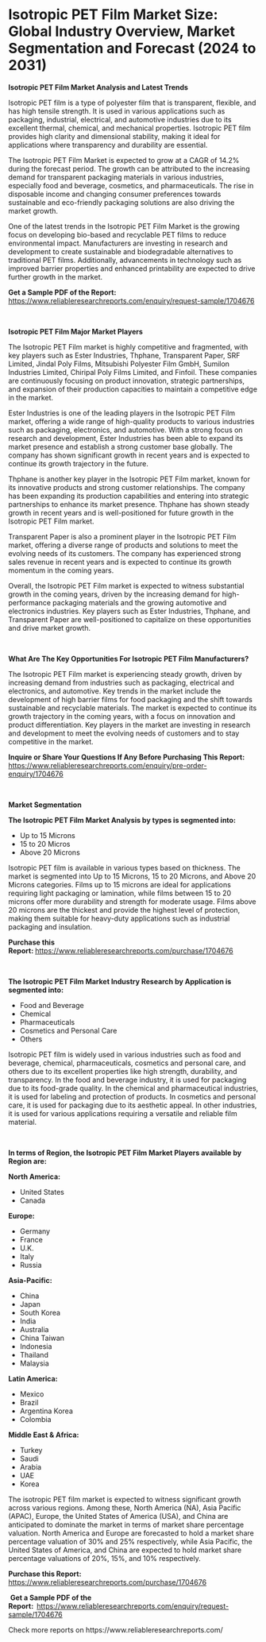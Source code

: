 <p><h1>Isotropic PET Film Market Size: Global Industry Overview, Market Segmentation and Forecast (2024 to 2031)</h1></p><p><strong>Isotropic PET Film Market Analysis and Latest Trends</strong></p>
<p><p>Isotropic PET film is a type of polyester film that is transparent, flexible, and has high tensile strength. It is used in various applications such as packaging, industrial, electrical, and automotive industries due to its excellent thermal, chemical, and mechanical properties. Isotropic PET film provides high clarity and dimensional stability, making it ideal for applications where transparency and durability are essential.</p><p>The Isotropic PET Film Market is expected to grow at a CAGR of 14.2% during the forecast period. The growth can be attributed to the increasing demand for transparent packaging materials in various industries, especially food and beverage, cosmetics, and pharmaceuticals. The rise in disposable income and changing consumer preferences towards sustainable and eco-friendly packaging solutions are also driving the market growth.</p><p>One of the latest trends in the Isotropic PET Film Market is the growing focus on developing bio-based and recyclable PET films to reduce environmental impact. Manufacturers are investing in research and development to create sustainable and biodegradable alternatives to traditional PET films. Additionally, advancements in technology such as improved barrier properties and enhanced printability are expected to drive further growth in the market.</p></p>
<p><strong>Get a Sample PDF of the Report:&nbsp;</strong> <a href="https://www.reliableresearchreports.com/enquiry/request-sample/1704676">https://www.reliableresearchreports.com/enquiry/request-sample/1704676</a></p>
<p>&nbsp;</p>
<p><strong>Isotropic PET Film Major Market Players</strong></p>
<p><p>The Isotropic PET Film market is highly competitive and fragmented, with key players such as Ester Industries, Thphane, Transparent Paper, SRF Limited, Jindal Poly Films, Mitsubishi Polyester Film GmbH, Sumilon Industries Limited, Chiripal Poly Films Limited, and Finfoil. These companies are continuously focusing on product innovation, strategic partnerships, and expansion of their production capacities to maintain a competitive edge in the market.</p><p>Ester Industries is one of the leading players in the Isotropic PET Film market, offering a wide range of high-quality products to various industries such as packaging, electronics, and automotive. With a strong focus on research and development, Ester Industries has been able to expand its market presence and establish a strong customer base globally. The company has shown significant growth in recent years and is expected to continue its growth trajectory in the future.</p><p>Thphane is another key player in the Isotropic PET Film market, known for its innovative products and strong customer relationships. The company has been expanding its production capabilities and entering into strategic partnerships to enhance its market presence. Thphane has shown steady growth in recent years and is well-positioned for future growth in the Isotropic PET Film market.</p><p>Transparent Paper is also a prominent player in the Isotropic PET Film market, offering a diverse range of products and solutions to meet the evolving needs of its customers. The company has experienced strong sales revenue in recent years and is expected to continue its growth momentum in the coming years.</p><p>Overall, the Isotropic PET Film market is expected to witness substantial growth in the coming years, driven by the increasing demand for high-performance packaging materials and the growing automotive and electronics industries. Key players such as Ester Industries, Thphane, and Transparent Paper are well-positioned to capitalize on these opportunities and drive market growth.</p></p>
<p>&nbsp;</p>
<p><strong>What Are The Key Opportunities For Isotropic PET Film Manufacturers?</strong></p>
<p><p>The Isotropic PET Film market is experiencing steady growth, driven by increasing demand from industries such as packaging, electrical and electronics, and automotive. Key trends in the market include the development of high barrier films for food packaging and the shift towards sustainable and recyclable materials. The market is expected to continue its growth trajectory in the coming years, with a focus on innovation and product differentiation. Key players in the market are investing in research and development to meet the evolving needs of customers and to stay competitive in the market.</p></p>
<p><strong>Inquire or Share Your Questions If Any Before Purchasing This Report:</strong> <a href="https://www.reliableresearchreports.com/enquiry/pre-order-enquiry/1704676">https://www.reliableresearchreports.com/enquiry/pre-order-enquiry/1704676</a></p>
<p>&nbsp;</p>
<p><strong>Market Segmentation</strong></p>
<p><strong>The Isotropic PET Film Market Analysis by types is segmented into:</strong></p>
<p><ul><li>Up to 15 Microns</li><li>15 to 20 Micros</li><li>Above 20 Microns</li></ul></p>
<p><p>Isotropic PET film is available in various types based on thickness. The market is segmented into Up to 15 Microns, 15 to 20 Microns, and Above 20 Microns categories. Films up to 15 microns are ideal for applications requiring light packaging or lamination, while films between 15 to 20 microns offer more durability and strength for moderate usage. Films above 20 microns are the thickest and provide the highest level of protection, making them suitable for heavy-duty applications such as industrial packaging and insulation.</p></p>
<p><strong>Purchase this Report:&nbsp;</strong><a href="https://www.reliableresearchreports.com/purchase/1704676">https://www.reliableresearchreports.com/purchase/1704676</a></p>
<p>&nbsp;</p>
<p><strong>The Isotropic PET Film Market Industry Research by Application is segmented into:</strong></p>
<p><ul><li>Food and Beverage</li><li>Chemical</li><li>Pharmaceuticals</li><li>Cosmetics and Personal Care</li><li>Others</li></ul></p>
<p><p>Isotropic PET film is widely used in various industries such as food and beverage, chemical, pharmaceuticals, cosmetics and personal care, and others due to its excellent properties like high strength, durability, and transparency. In the food and beverage industry, it is used for packaging due to its food-grade quality. In the chemical and pharmaceutical industries, it is used for labeling and protection of products. In cosmetics and personal care, it is used for packaging due to its aesthetic appeal. In other industries, it is used for various applications requiring a versatile and reliable film material.</p></p>
<p>&nbsp;</p>
<p><strong>In terms of Region, the Isotropic PET Film Market Players available by Region are:</strong></p>
<p>
    <p> <strong> North America: </strong>
        <ul>
            <li>United States</li>
            <li>Canada</li>
        </ul>
        </p> 
    <p> <strong> Europe: </strong>
        <ul>
            <li>Germany</li>
            <li>France</li>
            <li>U.K.</li>
            <li>Italy</li>
            <li>Russia</li>
        </ul>
        </p> 
    <p> <strong> Asia-Pacific: </strong>
        <ul>
            <li>China</li>
            <li>Japan</li>
            <li>South Korea</li>
            <li>India</li>
            <li>Australia</li>
            <li>China Taiwan</li>
            <li>Indonesia</li>
            <li>Thailand</li>
            <li>Malaysia</li>
        </ul>
        </p> 
    <p> <strong> Latin America: </strong>
        <ul>
            <li>Mexico</li>
            <li>Brazil</li>
            <li>Argentina Korea</li>
            <li>Colombia</li>
        </ul>
        </p> 
    <p> <strong> Middle East & Africa: </strong>
        <ul>
            <li>Turkey</li>
            <li>Saudi</li>
            <li>Arabia</li>
            <li>UAE</li>
            <li>Korea</li>
        </ul>
    </p>
    </p>
<p><p>The isotropic PET film market is expected to witness significant growth across various regions. Among these, North America (NA), Asia Pacific (APAC), Europe, the United States of America (USA), and China are anticipated to dominate the market in terms of market share percentage valuation. North America and Europe are forecasted to hold a market share percentage valuation of 30% and 25% respectively, while Asia Pacific, the United States of America, and China are expected to hold market share percentage valuations of 20%, 15%, and 10% respectively.</p></p>
<p><strong>Purchase this Report: </strong><a href="https://www.reliableresearchreports.com/purchase/1704676">https://www.reliableresearchreports.com/purchase/1704676</a></p>
<p>&nbsp;<strong>Get a Sample PDF of the Report:&nbsp;&nbsp;</strong><a href="https://www.reliableresearchreports.com/enquiry/request-sample/1704676">https://www.reliableresearchreports.com/enquiry/request-sample/1704676</a></p>
<p><strong></strong></p>
<p>Check more reports on https://www.reliableresearchreports.com/</p>